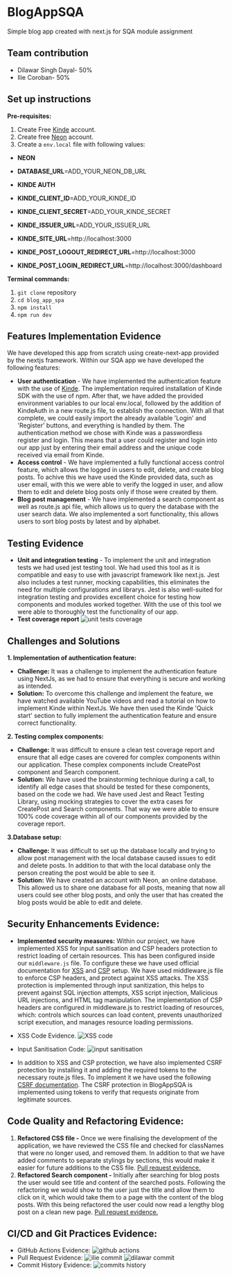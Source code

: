 # BlogAppSQA

Simple blog app created with next.js for SQA module assignment

## Team contribution

- Dilawar Singh Dayal- 50%
- Ilie Coroban- 50%

## Set up instructions
**Pre-requisites:** 
1. Create Free [Kinde](https://kinde.com/) account.
2. Create free [Neon](https://neon.tech/?ref=dgys) account.
3. Create a `env.local` file with following values: 
- **NEON**
- **DATABASE_URL**=ADD_YOUR_NEON_DB_URL

- **KINDE AUTH**
- **KINDE_CLIENT_ID**=ADD_YOUR_KINDE_ID
- **KINDE_CLIENT_SECRET**=ADD_YOUR_KINDE_SECRET
- **KINDE_ISSUER_URL**=ADD_YOUR_ISSUER_URL
- **KINDE_SITE_URL**=http://localhost:3000
- **KINDE_POST_LOGOUT_REDIRECT_URL**=http://localhost:3000
- **KINDE_POST_LOGIN_REDIRECT_URL**=http://localhost:3000/dashboard

**Terminal commands:**
1. `git clone` repository
2. `cd blog_app_spa`
3. `npm install`
4. `npm run dev`

## Features Implementation Evidence

We have developed this app from scratch using create-next-app provided by the nextjs framework.
Within our SQA app we have developed the following features:

- **User authentication** - We have implemented the authentication feature with the use of [Kinde](https://kinde.com). The implementation required installation of Kinde SDK with the use of npm. After that, we have added the provided environment variables to our local env.local, followed by the addition of KindeAuth in a new route.js file, to establish the connection. With all that complete, we could easily import the already available 'Login' and 'Register' buttons, and everything is handled by them. The authentication method we chose with Kinde was a passwordless register and login. This means that a user could register and login into our app just by entering their email address and the unique code received via email from Kinde.
- **Access control** - We have implemented a fully functional access control feature, which allows the logged in users to edit, delete, and create blog posts. To achive this we have used the Kinde provided data, such as user email, with this we were able to verify the logged in user, and allow them to edit and delete blog posts only if those were created by them.
- **Blog post management** - We have implemented a search component as well as route.js api file, which allows us to query the database with the user search data. We also implemented a sort functionality, this allows users to sort blog posts by latest and by alphabet.

## Testing Evidence

- **Unit and integration testing** - To implement the unit and integration tests we had used jest testing tool. We had used this tool as it is compatible and easy to use with javascript framework like next.js. Jest also includes a test runner, mocking capabilities, this eliminates the need for multiple configurations and librarys. Jest is also well-suited for integration testing and provides excellent choice for testing how components and modules worked together. With the use of this tool we were able to thoroughly test the functionality of our app.
- **Test coverage report**
  ![unit tests coverage](images/SQA_unit_test_coverage.png)

## Challenges and Solutions
**1. Implementation of authentication feature:**
- **Challenge:** It was a challenge to implement the authentication feature using NextJs, as we had to ensure that everything is secure and working as intended.
- **Solution:** To overcome this challenge and implement the feature, we have watched available YouTube videos and read a tutorial on how to implement Kinde within NextJs. We have then used the Kinde 'Quick start' section to fully implement the authentication feature and ensure correct functionality.

**2. Testing complex components:**
- **Challenge:** It was difficult to ensure a clean test coverage report and ensure that all edge cases are covered for complex components within our application. These complex components include CreatePost component and Search component.
- **Solution:** We have used the brainstorming technique during a call, to identify all edge cases that should be tested for these components, based on the code we had. We have used Jest and React Testing Library, using mocking strategies to cover the extra cases for CreatePost and Search components. That way we were able to ensure 100% code coverage within all of our components provided by the coverage report.

**3.Database setup:**
- **Challenge:** It was difficult to set up the database locally and trying to allow post management with the local database caused issues to edit and delete posts. In addition to that with the local database only the person creating the post would be able to see it. 
- **Solution:** We have created an account with Neon, an online database. This allowed us to share one database for all posts, meaning that now all users could see other blog posts, and only the user that has created the blog posts would be able to edit and delete. 

## Security Enhancements Evidence:
- **Implemented security measures:** Within our project, we have implemented XSS for input sanitisation and CSP headers protection to restrict loading of certain resources. This has been configured inside our `middleware.js` file. To configure these we have used official documentation for [XSS](https://vercel.com/guides/understanding-xss-attacks) and [CSP](https://nextjs.org/docs/pages/building-your-application/configuring/content-security-policy) setup. We have used middleware.js file to enforce CSP headers, and protect against XSS attacks. The XSS protection is implemented through input sanitization, this helps to prevent against SQL injection attempts, XSS script injection, Malicious URL injections, and HTML tag manipulation. The implementation of CSP headers are configured in middleware.js to restrict loading of resources, which: controls which sources can load content, prevents unauthorized script execution, and manages resource loading permissions.
- XSS Code Evidence.
  ![XSS code](images/security-headers.png)
- Input Sanitisation Code:
  ![input sanitisation](images/sanitisation.png)
  
- In addition to XSS and CSP protection, we have also implemented CSRF protection by installing it and adding the required tokens to the necessary route.js files. To implement it we have used the following [CSRF documentation](https://nextjs.org/blog/security-nextjs-server-components-actions). The CSRF protection in BlogAppSQA is implemented using tokens to verify that requests originate from legitimate sources.

## Code Quality and Refactoring Evidence:
1. **Refactored CSS file -** Once we were finalising the development of the application, we have reviewed the CSS file and checked for classNames that were no longer used, and removed them. In addition to that we have added comments to separate stylings by sections, this would make it easier for future additions to the CSS file. [Pull request evidence.](https://github.com/ilie207/BlogAppSQA/commit/6f4ccc7d8df68f11f9d9140f8850ad62230da545)  
2. **Refactored Search component -** Initially after searching for blog posts the user would see title and content of the searched posts. Following the refactoring we would show to the user just the title and allow them to click on it, which would take them to a page with the content of the blog posts. With this being refactored the user could now read a lengthy blog post on a clean new page. [Pull request evidence.](https://github.com/ilie207/BlogAppSQA/pull/21/files)     


## CI/CD and Git Practices Evidence:
- GitHub Actions Evidence:
  ![github actions](images/github-actions.png)
- Pull Request Evidence:
  ![ilie commit](images/ilie-commit.png)
  ![dilawar commit](images/dilawar-commit.png)
- Commit History Evidence:
  ![commits history](images/commits-history.png)
